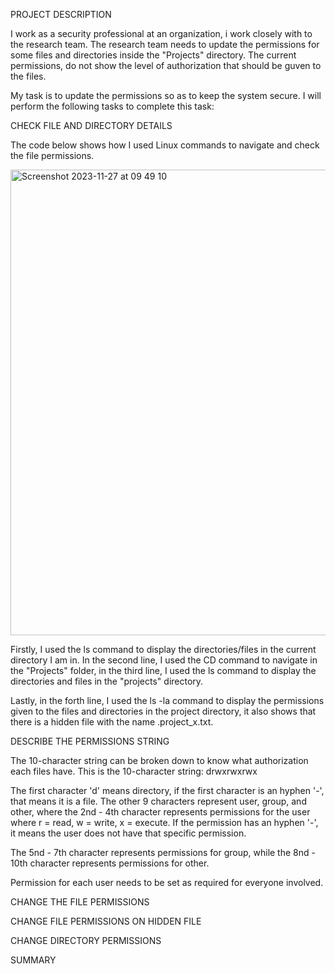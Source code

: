 PROJECT DESCRIPTION

I work as a security professional at an organization, i work closely with to the research team.
The research team needs to update the permissions for some files and directories inside the "Projects" directory.
The current permissions, do not show the level of authorization that should be guven to the files.

My task is to update the permissions so as to keep the system secure.
I will perform the following tasks to complete this task:

CHECK FILE AND DIRECTORY DETAILS

The code below shows how I used Linux commands to navigate and check the file permissions.

<img width="745" alt="Screenshot 2023-11-27 at 09 49 10" src="https://github.com/jworos/Google-CyberSecurity/assets/85462184/bce358e8-97a1-435d-8716-f9bb74a31a04">

Firstly, I used the ls command to display the directories/files in the current directory I am in.
In the second line, I used the CD command to navigate in the "Projects" folder, in the third line, I used the ls command to display the directories and files in the "projects" directory.

Lastly, in the forth line, I used the ls -la command to display the permissions given to the files and directories in the project directory, it also shows that there is a hidden file with the name .project_x.txt.


DESCRIBE THE PERMISSIONS STRING

The 10-character string can be broken down to know what authorization each files have. 
This is the 10-character string: drwxrwxrwx

The first character 'd' means directory, if the first character is an hyphen '-', that means it is a file. The other 9 characters represent user, group, and other, where the 2nd - 4th character represents permissions for the user where r = read, w = write, x = execute. If the permission has an hyphen '-', it means the user does not have that specific permission.

The 5nd - 7th character represents permissions for group, while the 8nd - 10th character represents permissions for other.

Permission for each user needs to be set as required for everyone involved.

CHANGE THE FILE PERMISSIONS 


CHANGE FILE PERMISSIONS ON HIDDEN FILE


CHANGE DIRECTORY PERMISSIONS


SUMMARY


